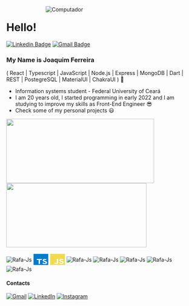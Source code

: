 <img src= "https://raw.githubusercontent.com/MicaelliMedeiros/micaellimedeiros/master/image/computer-illustration.png" min-width="400px" max-width="400px" width="400px" align="right" alt="Computador">
<h1 width="100"> Hello! </h1>

[![Linkedin Badge](https://img.shields.io/badge/-LinkedIn-6633cc?style=flat-square&logo=Linkedin&logoColor=white&link=https://www.linkedin.com/in/joaquim-neto-047993241/)](https://www.linkedin.com/in/joaquim-neto-047993241/)
[![Gmail Badge](https://img.shields.io/badge/-Gmail-6633cc?style=flat-square&logo=Gmail&logoColor=white&link=mailto:joaquimferreira1818@gmail.com)](mailto:joaquimferreira1818@gmail.com)

<h3>My Name is Joaquim Ferreira</h3> 

( React | Typescript | JavaScript | Node.js | Express | MongoDB | Dart | REST | PostegreSQL | MaterialUI | ChakraUI ) 🚀


- Information systems student - Federal University of Ceará
- I am 20 years old, I started programming in early 2022 and I am studying to improve my skills as Front-End Engineer 😎
- Check some of my personal projects 😃

 <a  href="https://github.com/anuraghazra/github-readme-stats">
  <img height=170 align="center" width=390 src="https://github-readme-streak-stats.herokuapp.com/?user=JoaquimAlt&layout=compact&langs_count=7&theme=tokyonight" />
</a>
<a href="https://github.com/anuraghazra/convoychat">
  <img height=170 align="center" width=370 src="https://github-readme-stats.vercel.app/api?username=JoaquimAlt&show_icons=true&theme=tokyonight&include_all_commits=true&count_private=true" />
</a>



<div style="display: inline_block"><br>  <link rel="stylesheet" type='text/css' href="https://cdn.jsdelivr.net/gh/devicons/devicon@latest/devicon.min.css" />

<img align="center" alt="Rafa-Js" height="30" width="40" src="https://cdn.jsdelivr.net/gh/devicons/devicon@latest/icons/react/react-original.svg" />
<img align="center" alt="Rafa-Ts" height="30" width="40" src="https://raw.githubusercontent.com/devicons/devicon/master/icons/typescript/typescript-plain.svg">
<img align="center" alt="Rafa-Js" height="30" width="40" src="https://raw.githubusercontent.com/devicons/devicon/master/icons/javascript/javascript-plain.svg">
<img align="center" alt="Rafa-Js" height="30" width="40" src="https://cdn.jsdelivr.net/gh/devicons/devicon/icons/nodejs/nodejs-original.svg" />
<img align="center" alt="Rafa-Js" height="30" width="40" src="https://cdn.jsdelivr.net/gh/devicons/devicon@latest/icons/express/express-original.svg" />
<img align="center" alt="Rafa-Js" height="30" width="40" src="https://cdn.jsdelivr.net/gh/devicons/devicon@latest/icons/mongodb/mongodb-original.svg" /> 
<img align="center" alt="Rafa-Js" height="30" width="40" src="https://cdn.jsdelivr.net/gh/devicons/devicon/icons/postgresql/postgresql-original.svg" />
<img align="center" alt="Rafa-Js" height="30" width="40" src="https://cdn.jsdelivr.net/gh/devicons/devicon/icons/git/git-original.svg" />
</div>

<h4>Contacts</h4> 

[![Gmail](https://img.shields.io/badge/Gmail-D14836?style=for-the-badge&logo=gmail&logoColor=white)](mailto:joaquimferreira1818@gmail.com)
[![LinkedIn](https://img.shields.io/badge/LinkedIn-0077B5?style=for-the-badge&logo=linkedin&logoColor=white)](https://www.linkedin.com/in/joaquim-neto-047993241/)
[![Instagram](https://img.shields.io/badge/Instagram-E4405F?style=for-the-badge&logo=instagram&logoColor=white)](https://www.instagram.com/joaquimnetofs)
